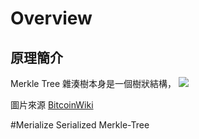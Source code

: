 # Overview
## 原理簡介
Merkle Tree 雜湊樹本身是一個樹狀結構，
![](https://i.imgur.com/kngYziw.png)

圖片來源 [BitcoinWiki](https://en.bitcoinwiki.org/wiki/Main_Page)


#Merialize
Serialized Merkle-Tree
